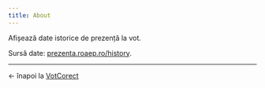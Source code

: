 ```yaml
---
title: About
---
```


Afișează date istorice de prezență la vot. 

Sursă date: [prezenta.roaep.ro/history](https://prezenta.roaep.ro/history/). 

---

&larr; înapoi la [VotCorect](https://votcorect.ro/) 

<!-- Vezi și: [gov2-ro/prezenta.roaep.ro](https://github.com/gov2-ro/prezenta.roaep.ro)  -->